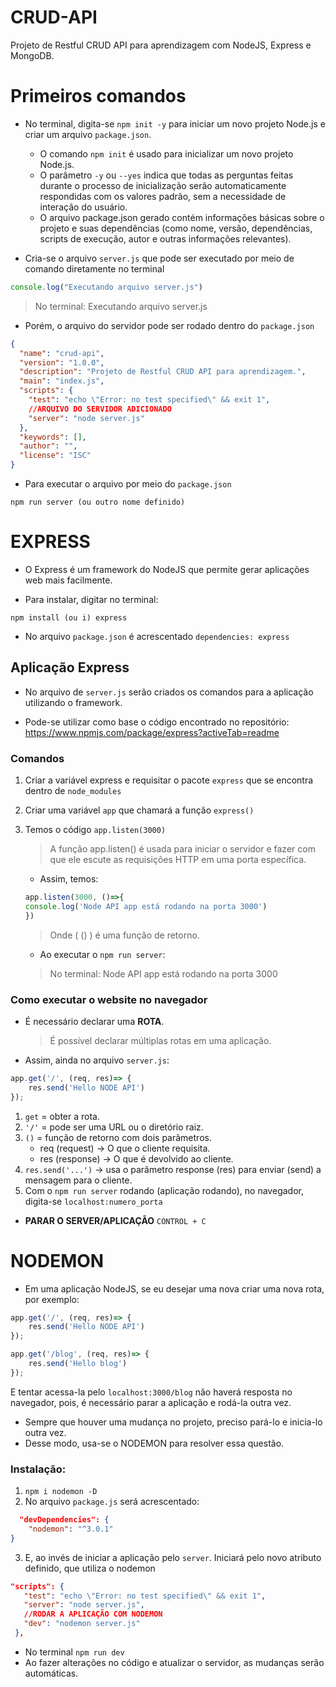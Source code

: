 # CRUD-API
Projeto de Restful CRUD API para aprendizagem com NodeJS, Express e MongoDB.

# Primeiros comandos


- No terminal, digita-se `npm init -y` para iniciar um novo projeto Node.js e criar um arquivo `package.json`.
    - O comando `npm init` é usado para inicializar um novo projeto Node.js.
    - O parâmetro `-y` ou `--yes` indica que todas as perguntas feitas durante o processo de inicialização serão automaticamente respondidas com os valores padrão, sem a necessidade de interação do usuário.
    - O arquivo package.json gerado contém informações básicas sobre o projeto e suas dependências (como nome, versão, dependências, scripts de execução, autor e outras informações relevantes). 

- Cria-se o arquivo `server.js` que pode ser executado por meio de comando diretamente no terminal
 ~~~javascript
console.log("Executando arquivo server.js")
 ~~~
> No terminal: Executando arquivo server.js

- Porém, o arquivo do servidor pode ser rodado dentro do `package.json`

~~~json
{
  "name": "crud-api",
  "version": "1.0.0",
  "description": "Projeto de Restful CRUD API para aprendizagem.",
  "main": "index.js",
  "scripts": {
    "test": "echo \"Error: no test specified\" && exit 1",
    //ARQUIVO DO SERVIDOR ADICIONADO
    "server": "node server.js"
  },
  "keywords": [],
  "author": "",
  "license": "ISC"
}
 ~~~
 - Para executar o arquivo por meio do `package.json`

~~~
npm run server (ou outro nome definido)
~~~

# EXPRESS
- O Express é um framework do NodeJS que permite gerar aplicações web mais facilmente.

- Para instalar, digitar no terminal:
~~~
npm install (ou i) express
~~~
- No arquivo `package.json` é acrescentado `dependencies: express`

## Aplicação Express

- No arquivo de `server.js` serão criados os comandos para a aplicação utilizando o framework.

- Pode-se utilizar como base o código encontrado no repositório: https://www.npmjs.com/package/express?activeTab=readme

### Comandos
1. Criar a variável express e requisitar o pacote `express` que se encontra dentro de `node_modules`

2. Criar uma variável `app` que chamará a função `express()`

3. Temos o código `app.listen(3000)`
    > A função app.listen() é usada para iniciar o servidor e fazer com que ele escute as requisições HTTP em uma porta específica.
    - Assim, temos: 
    ~~~javascript
    app.listen(3000, ()=>{
    console.log('Node API app está rodando na porta 3000')
    })
    ~~~
    > Onde ( () ) é uma função de retorno.
    - Ao executar o `npm run server`:
    > No terminal: Node API app está rodando na porta 3000

### Como executar o website no navegador
- É necessário declarar uma **ROTA**.
    > É possível declarar múltiplas rotas em uma aplicação.
- Assim, ainda no arquivo `server.js`:
~~~javascript
app.get('/', (req, res)=> {
    res.send('Hello NODE API')
});
~~~
1. `get` = obter a rota.
2. `'/'` = pode ser uma URL ou o diretório raiz.
3. `()` = função de retorno com dois parâmetros.
    - req (request) -> O que o cliente requisita.
    - res (response) -> O que é devolvido ao cliente.
4. `res.send('...')` -> usa o parâmetro response (res) para enviar (send) a mensagem para o cliente.
5. Com o `npm run server` rodando (aplicação rodando), no navegador, digita-se `localhost:numero_porta`
- **PARAR O SERVER/APLICAÇÃO** `CONTROL + C`

# NODEMON

- Em uma aplicação NodeJS, se eu desejar uma nova criar uma nova rota, por exemplo: 
~~~javascript
app.get('/', (req, res)=> {
    res.send('Hello NODE API')
});

app.get('/blog', (req, res)=> {
    res.send('Hello blog')
});
~~~

E tentar acessa-la pelo `localhost:3000/blog` não haverá resposta no navegador, pois, é necessário parar a aplicação e rodá-la outra vez.
- Sempre que houver uma mudança no projeto, preciso pará-lo e inicia-lo outra vez.
- Desse modo, usa-se o NODEMON para resolver essa questão.

### Instalação:
1. `npm i nodemon -D`
2. No arquivo `package.js` será acrescentado:
~~~json
  "devDependencies": {
    "nodemon": "^3.0.1"
}
~~~
3. E, ao invés de iniciar a aplicação pelo `server`. Iniciará pelo novo atributo definido, que utiliza o nodemon
 ~~~json
 "scripts": {
    "test": "echo \"Error: no test specified\" && exit 1",
    "server": "node server.js",
    //RODAR A APLICAÇÃO COM NODEMON
    "dev": "nodemon server.js"
  },
 ~~~
 - No terminal `npm run dev`
 - Ao fazer alterações no código e atualizar o servidor, as mudanças serão automáticas.



    